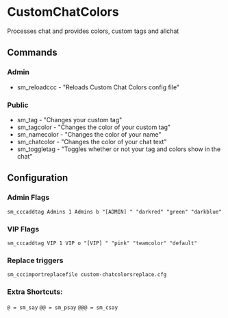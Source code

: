 # CustomChatColors

Processes chat and provides colors, custom tags and allchat

## Commands

### Admin
- sm_reloadccc - "Reloads Custom Chat Colors config file"

### Public
- sm_tag - "Changes your custom tag"
- sm_tagcolor - "Changes the color of your custom tag"
- sm_namecolor - "Changes the color of your name"
- sm_chatcolor - "Changes the color of your chat text"
- sm_toggletag - "Toggles whether or not your tag and colors show in the chat"

## Configuration

### Admin Flags
```sm_cccaddtag Admins 1 Admins b "[ADMIN] " "darkred" "green" "darkblue"```

### VIP Flags
```sm_cccaddtag VIP 1 VIP o "[VIP] " "pink" "teamcolor" "default"```

### Replace triggers
```sm_cccimportreplacefile custom-chatcolorsreplace.cfg```

### Extra Shortcuts:
```@ = sm_say```
```@@ = sm_psay```
```@@@ = sm_csay```

